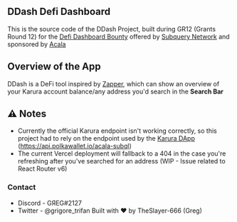 ## DDash Defi Dashboard

This is the source code of the DDash Project, built during GR12 (Grants Round 12) for the [Defi Dashboard Bounty](https://gitcoin.co/issue/subquery/grants/2/100027176) offered by [Subquery Network](https://subquery.network/) and sponsored by [Acala](https://acala.network/)

## Overview of the App

DDash is a DeFi tool inspired by [Zapper](https://zapper.fi/), which can show an overview of your Karura account balance/any address you'd search in the **Search Bar**

## ⚠️ Notes

- Currently the official Karura endpoint isn't working correctly, so this project had to rely on the endpoint used by the [Karura DApp](https://apps.karura.network/) (https://api.polkawallet.io/acala-subql)
- The current Vercel deployment will fallback to a 404 in the case you're refreshing after you've searched for an address (WIP - Issue related to React Router v6)

### Contact
* Discord - GЯEG#2127
* Twitter - @grigore_trifan
Built with ❤️ by TheSlayer-666 (Greg)
